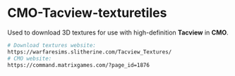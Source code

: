 # CMO-Tacview-texturetiles
Used to download 3D textures for use with high-definition **Tacview** in **CMO**.
```bash
# Download textures website:
https://warfaresims.slitherine.com/Tacview_Textures/
# CMO website:
https://command.matrixgames.com/?page_id=1876
```